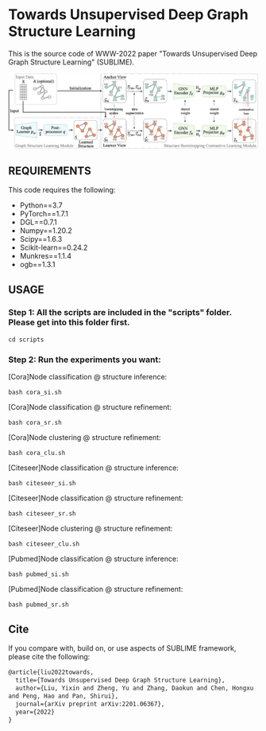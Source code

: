 # Towards Unsupervised Deep Graph Structure Learning

This is the source code of WWW-2022 paper "Towards Unsupervised Deep Graph Structure Learning" (SUBLIME). 

![The proposed framework](pipeline.png)

## REQUIREMENTS
This code requires the following:
* Python==3.7
* PyTorch==1.7.1
* DGL==0.7.1
* Numpy==1.20.2
* Scipy==1.6.3
* Scikit-learn==0.24.2
* Munkres==1.1.4
* ogb==1.3.1

## USAGE
### Step 1: All the scripts are included in the "scripts" folder. Please get into this folder first.
```
cd scripts
```

### Step 2: Run the experiments you want:

\[Cora\]Node classification @ structure inference:
```
bash cora_si.sh
```
\[Cora\]Node classification @ structure refinement:
```
bash cora_sr.sh
```
\[Cora\]Node clustering @ structure refinement:
```
bash cora_clu.sh
```
\[Citeseer\]Node classification @ structure inference:
```
bash citeseer_si.sh
```
\[Citeseer\]Node classification @ structure refinement:
```
bash citeseer_sr.sh
```
\[Citeseer\]Node clustering @ structure refinement:
```
bash citeseer_clu.sh
```
\[Pubmed\]Node classification @ structure inference:
```
bash pubmed_si.sh
```
\[Pubmed\]Node classification @ structure refinement:
```
bash pubmed_sr.sh
```

## Cite

If you compare with, build on, or use aspects of SUBLIME framework, please cite the following:
```
@article{liu2022towards,
  title={Towards Unsupervised Deep Graph Structure Learning},
  author={Liu, Yixin and Zheng, Yu and Zhang, Daokun and Chen, Hongxu and Peng, Hao and Pan, Shirui},
  journal={arXiv preprint arXiv:2201.06367},
  year={2022}
}
```
